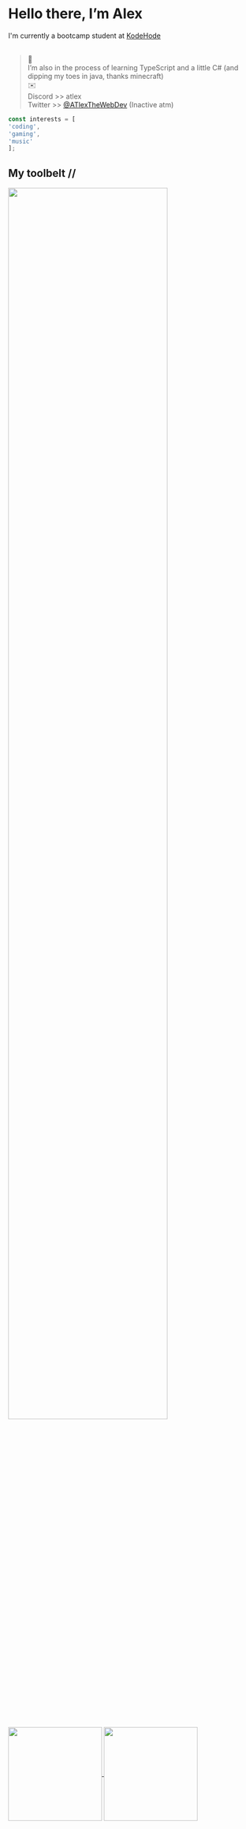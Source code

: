 # Hello there, I’m Alex
I'm currently a bootcamp student at <a href="https://www.kodehode.no/" target="_blank">KodeHode</a><br><br>
>🌱 <br>I’m also in the process of learning TypeScript and a little C# (and dipping my toes in java, thanks minecraft)<br>
>:envelope: <br> Discord >> atlex <br> Twitter >> <a href="https://x.com/ATlexTheWebDev" target="_blank">@ATlexTheWebDev</a> (Inactive atm)
```js
const interests = [
'coding',
'gaming',
'music'
];
```

## My toolbelt //
<img width="80%" src="https://skillicons.dev/icons?i=js,ts,html,css,react,figma,nodejs,discordjs,git,linux,vscode">

<a href="#">
  <img height=190 align="center" src="https://github-readme-stats.vercel.app/api?username=atlexeide&show_icons=true&hide=prs,issues,contribs&rank_icon=github&theme=midnight-purple" />
</a>
<a href="#">
  <img height=190 align="center" src="https://github-readme-stats.vercel.app/api/top-langs/?username=atlexeide&hide_progress=false&theme=midnight-purple" />
</a>
